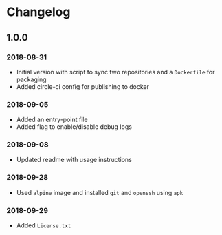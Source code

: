 # Changelog
## 1.0.0
### 2018-08-31
- Initial version with script to sync two repositories and a `Dockerfile` for packaging
- Added circle-ci config for publishing to docker

### 2018-09-05
- Added an entry-point file
- Added flag to enable/disable debug logs

### 2018-09-08
- Updated readme with usage instructions

### 2018-09-28
- Used `alpine` image and installed `git` and `openssh` using `apk`

### 2018-09-29
- Added `License.txt`